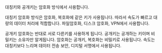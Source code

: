 대칭키와 공개키는 암호화 방식에서 사용합니다.  

대칭키 암호화 방식은 암호화, 복호화에 같은 키가 사용됩니다. 
따라서 속도가 빠르고 대량의 데이터 처리에 적합합니다. 파일암호화, 디스크 암호화, VPN에서 사용합니다.

공개키 암호화는 반대로 서로 다른키를 사용하게 됩니다. 공개키는 공개하는 키이며 비밀키는 소유자만 알게됩니다. 
암호화는 공개키, 복호화는 비밀키로 사용됩니다. 속도는 대칭키보다 느리며 데이터 전송 보안, 디지털 서명에서 사용됩니다.
